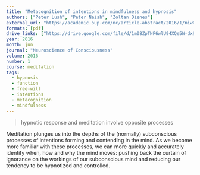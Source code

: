```yaml
---
title: "Metacognition of intentions in mindfulness and hypnosis"
authors: ["Peter Lush", "Peter Naish", "Zoltan Dienes"]
external_url: "https://academic.oup.com/nc/article-abstract/2016/1/niw007/2757127"
formats: [pdf]
drive_links: ["https://drive.google.com/file/d/1m08ZpTNF6wlU94XQe5W-dx9LzRkGaf9w/view?usp=drivesdk"]
year: 2016
month: jun
journal: "Neuroscience of Consciousness"
volume: 2016
number: 1
course: meditation
tags:
  - hypnosis
  - function
  - free-will
  - intentions
  - metacognition
  - mindfulness
---
```


> hypnotic response and meditation involve opposite processes

Meditation plunges us into the depths of the (normally) subconscious processes of intentions forming and contending in the mind. As we become more familiar with these processes, we can more quickly and accurately identify when, how and why the mind moves: pushing back the curtain of ignorance on the workings of our subconscious mind and reducing our tendency to be hypnotized and controlled.



